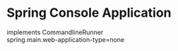 # Spring Console Application

implements CommandlineRunner <br/>
spring.main.web-application-type=none